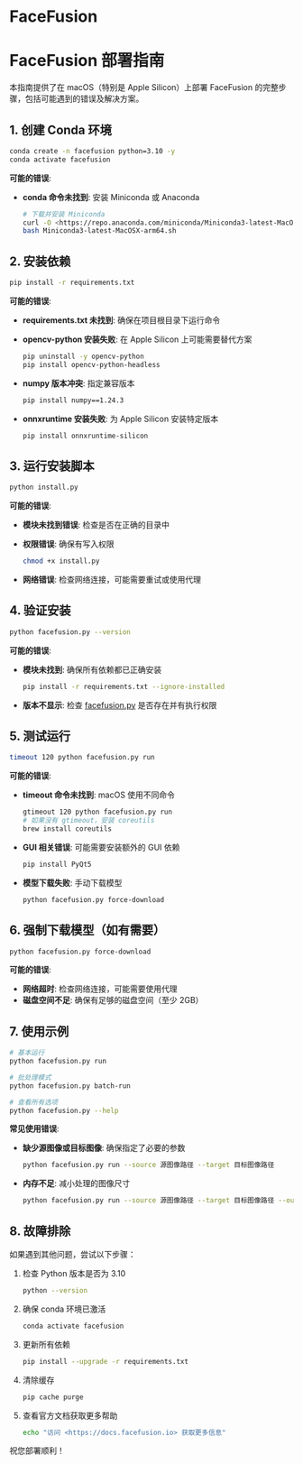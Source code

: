 # FaceFusion

# FaceFusion 部署指南

本指南提供了在 macOS（特别是 Apple Silicon）上部署 FaceFusion 的完整步骤，包括可能遇到的错误及解决方案。

## 1. 创建 Conda 环境

```bash
conda create -n facefusion python=3.10 -y
conda activate facefusion

```

**可能的错误**:

- **conda 命令未找到**: 安装 Miniconda 或 Anaconda
    
    ```bash
    # 下载并安装 Miniconda
    curl -O <https://repo.anaconda.com/miniconda/Miniconda3-latest-MacOSX-arm64.sh>
    bash Miniconda3-latest-MacOSX-arm64.sh
    
    ```
    

## 2. 安装依赖

```bash
pip install -r requirements.txt

```

**可能的错误**:

- **requirements.txt 未找到**: 确保在项目根目录下运行命令
- **opencv-python 安装失败**: 在 Apple Silicon 上可能需要替代方案
    
    ```bash
    pip uninstall -y opencv-python
    pip install opencv-python-headless
    
    ```
    
- **numpy 版本冲突**: 指定兼容版本
    
    ```bash
    pip install numpy==1.24.3
    
    ```
    
- **onnxruntime 安装失败**: 为 Apple Silicon 安装特定版本
    
    ```bash
    pip install onnxruntime-silicon
    
    ```
    

## 3. 运行安装脚本

```bash
python install.py

```

**可能的错误**:

- **模块未找到错误**: 检查是否在正确的目录中
- **权限错误**: 确保有写入权限
    
    ```bash
    chmod +x install.py
    
    ```
    
- **网络错误**: 检查网络连接，可能需要重试或使用代理

## 4. 验证安装

```bash
python facefusion.py --version

```

**可能的错误**:

- **模块未找到**: 确保所有依赖都已正确安装
    
    ```bash
    pip install -r requirements.txt --ignore-installed
    
    ```
    
- **版本不显示**: 检查 [facefusion.py](http://facefusion.py/) 是否存在并有执行权限

## 5. 测试运行

```bash
timeout 120 python facefusion.py run

```

**可能的错误**:

- **timeout 命令未找到**: macOS 使用不同命令
    
    ```bash
    gtimeout 120 python facefusion.py run
    # 如果没有 gtimeout，安装 coreutils
    brew install coreutils
    
    ```
    
- **GUI 相关错误**: 可能需要安装额外的 GUI 依赖
    
    ```bash
    pip install PyQt5
    
    ```
    
- **模型下载失败**: 手动下载模型
    
    ```bash
    python facefusion.py force-download
    
    ```
    

## 6. 强制下载模型（如有需要）

```bash
python facefusion.py force-download

```

**可能的错误**:

- **网络超时**: 检查网络连接，可能需要使用代理
- **磁盘空间不足**: 确保有足够的磁盘空间（至少 2GB）

## 7. 使用示例

```bash
# 基本运行
python facefusion.py run

# 批处理模式
python facefusion.py batch-run

# 查看所有选项
python facefusion.py --help

```

**常见使用错误**:

- **缺少源图像或目标图像**: 确保指定了必要的参数
    
    ```bash
    python facefusion.py run --source 源图像路径 --target 目标图像路径
    
    ```
    
- **内存不足**: 减小处理的图像尺寸
    
    ```bash
    python facefusion.py run --source 源图像路径 --target 目标图像路径 --output-resolution 720
    
    ```
    

## 8. 故障排除

如果遇到其他问题，尝试以下步骤：

1. 检查 Python 版本是否为 3.10
    
    ```bash
    python --version
    
    ```
    
2. 确保 conda 环境已激活
    
    ```bash
    conda activate facefusion
    
    ```
    
3. 更新所有依赖
    
    ```bash
    pip install --upgrade -r requirements.txt
    
    ```
    
4. 清除缓存
    
    ```bash
    pip cache purge
    
    ```
    
5. 查看官方文档获取更多帮助
    
    ```bash
    echo "访问 <https://docs.facefusion.io> 获取更多信息"
    
    ```
    

祝您部署顺利！